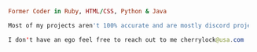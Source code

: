 ```ruby
  Former Coder in Ruby, HTML/CSS, Python & Java
```

```python
  Most of my projects aren't 100% accurate and are mostly discord projects
```
```java
  I don't have an ego feel free to reach out to me cherrylock@usa.com
```
